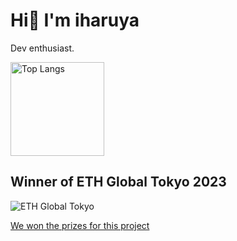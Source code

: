 # Hi👋 I'm iharuya

Dev enthusiast.

<p align="left"> 
  <img alt="Top Langs" height="150px" src="https://github-readme-stats.vercel.app/api/top-langs/?username=iharuya&layout=compact&show_icons=true&theme=onedark" />
</p>

## Winner of ETH Global Tokyo 2023
![ETH Global Tokyo](https://storage.googleapis.com/ethglobal-api-production/events%2Feoapw%2Fbanner%2F1678274869308_tokyo_banner2.jpg)

[We won the prizes for this project](https://ethglobal.com/showcase/ayay-64zt9)
